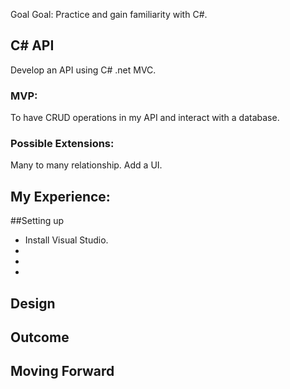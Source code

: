 Goal
Goal: Practice and gain familiarity with C#.


## C# API
Develop an API using C# .net MVC.


### MVP:
To have CRUD operations in my API and interact with a database.


### Possible Extensions:
Many to many relationship.
Add a UI.

## My Experience:



##Setting up
- Install Visual Studio.
-
-
-

## Design


## Outcome


## Moving Forward
